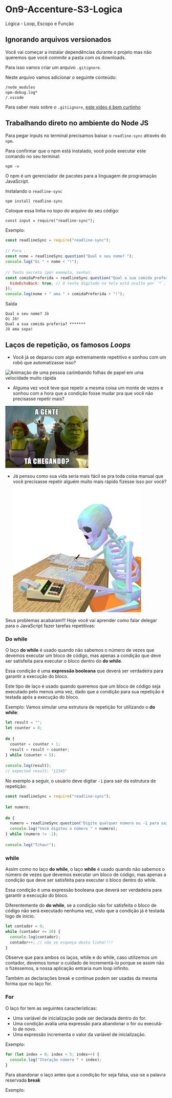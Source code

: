 # On9-Accenture-S3-Logica

Lógica - Loop, Escopo e Função

## Ignorando arquivos versionados

Você vai começar a instalar dependências durante o projeto mas não queremos que você _commite_ a pasta com os downloads.

Para isso vamos criar um arquivo `.gitignore`.

Neste arquivo vamos adicionar o seguinte conteúdo:

```
/node_modules
npm-debug.log*
/.vscode
```

Para saber mais sobre o `.gitiignore`, [este vídeo é bem curtinho](https://www.youtube.com/watch?v=UR9X2VBECE4)

## Trabalhando direto no ambiente do Node JS

Para pegar inputs no terminal precisamos baixar o `readline-sync` através do `npm`.

Para confirmar que o npm está instalado, você pode executar este comando no seu terminal:

```
npm -v
```

O npm é um gerenciador de pacotes para a linguagem de programação JavaScript.

Instalando o `readline-sync`

```
npm install readline-sync
```

Coloque essa linha no topo do arquivo do seu código:

```
const input = require("readline-sync");
```

Exemplo:

```javascript
const readlineSync = require("readline-sync");

// Para .
const nome = readlineSync.question("Qual o seu nome? ");
console.log("Oi " + nome + "!");

// Texto secreto (por exemplo, senha).
const comidaPreferida = readlineSync.question("Qual a sua comida preferia? ", {
  hideEchoBack: true, // O texto digitado na tela está oculto por `*`.
});
console.log(nome + " ama " + comidaPreferida + "!");
```

Saída

```
Qual o seu nome? Jô
Oi Jô!
Qual a sua comida preferia? *******
Jô ama sopa!
```

## Laços de repetição, os famosos _Loops_

- Você já se deparou com algo extremamente repetitivo e sonhou com um robô que automatizasse isso?

![Animação de uma pessoa carimbando folhas de papel em uma velocidade muito rápida](assets/stamping.gif)

- Alguma vez você teve que repetir a mesma coisa um monte de vezes e sonhou com a hora que a condição fosse mudar pra que você não precisasse repetir mais?

![Burrinho do Shreck perguntando se já esta chegando](assets/shrek.jpeg)

- Já pensou como sua vida seria mais fácil se pra toda coisa manual que você precisasse repetir alguém muito mais rápido fizesse isso por você?
  ![Esqueleto calculando quanto tempo falta para sua aposentadoria e anotando em um papel amarelo](assets/skull.gif)

Seus problemas acabaram!!!
Hoje você vai aprender como falar delegar para o JavaScript fazer tarefas repetitivas:

### Do while

O laço **do while** é usado quando não sabemos o número de vezes que devemos executar um bloco de código, mas apenas a condição que deve ser satisfeita para executar o bloco dentro do **do while**.

Essa condição é uma **expressão booleana** que deverá ser verdadeira para garantir a execução do bloco.

Este tipo de laço é usado quando queremos que um bloco de código seja executado pelo menos uma vez, dado que a condição para sua repetição é testada após a execução do bloco.

Exemplo:
Vamos simular uma estrutura de repetição for utilizando o **do while**:

```javascript
let result = "";
let counter = 0;

do {
  counter = counter + 1;
  result = result + counter;
} while (counter < 5);

console.log(result);
// expected result: "12345"
```

No exemplo a seguir, o usuário deve digitar `-1` para sair da estrutura de repetição:

```javascript
const readlineSync = require("readline-sync");

let numero;

do {
  numero = readlineSync.question("Digite qualquer número ou -1 para sair: ");
  console.log("Você digitou o número " + numero);
} while (numero != -1);

console.log("Tchau!");
```

### while

Assim como no laço **do while**, o laço **while** é usado quando não sabemos o número de vezes que devemos executar um bloco de código, mas apenas a condição que deve ser satisfeita para executar o bloco dentro do while.

Essa condição é uma expressão booleana que deverá ser verdadeira para garantir a execução do bloco.

Diferentemente do **do while**, se a condição não for satisfeita o bloco de código não será executado nenhuma vez, visto que a condição já é testada logo de início.

```javascript
let contador = 0;
while (contador <= 10) {
  console.log(contador);
  contador++; // não se esqueça desta linha!!!!
}
```

Observe que para ambos os laços, while e do while, caso utilizemos um contador, devemos tomar o cuidado de incrementá-lo porque se assim não o fizéssemos, a nossa aplicação entraria num loop infinito.

Também as declarações break e continue podem ser usadas da mesma forma que no laço for.

### For

O laço for tem as seguintes características:

- Uma variável de inicialização pode ser declarada dentro do for.
- Uma condição avalia uma expressão para abandonar o for ou executá-lo de novo.
- Uma expressão incrementa o valor da variável de inicialização.

Exemplo:

```javascript
for (let index = 0; index < 5; index++) {
  console.log("Iteração número " + index);
}
```

Para abandonar o laço antes que a condição for seja falsa, usa-se a palavra reservada **break**

Exemplo:
